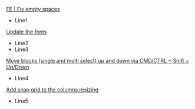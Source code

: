 [FE | Fix empty spaces](https://staging.clickup.com/t/8x8uvjc2e)

- Line1

[Update the fonts](https://staging.clickup.com/t/8x8uu5jj5)
- Line2
- Line3

[Move blocks (single and multi select) up and down via CMD/CTRL + Shift + Up/Down
](https://staging.clickup.com/t/8x8uva93c)
- Line4

[Add snap grid to the columns resizing](https://staging.clickup.com/t/8x8uvmaeh)
- Line5
